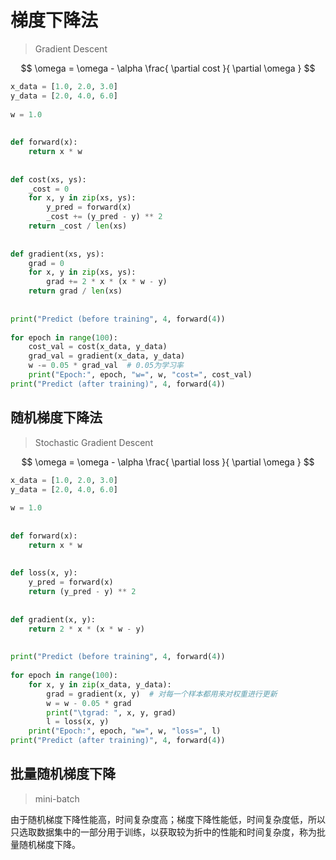 # 梯度下降法

> Gradient Descent

$$
\omega = \omega - \alpha \frac{ \partial cost }{ \partial \omega }
$$
```python
x_data = [1.0, 2.0, 3.0]  
y_data = [2.0, 4.0, 6.0]  
  
w = 1.0  
  
  
def forward(x):  
    return x * w  
  
  
def cost(xs, ys):  
    _cost = 0  
    for x, y in zip(xs, ys):  
        y_pred = forward(x)  
        _cost += (y_pred - y) ** 2  
    return _cost / len(xs)  
  
  
def gradient(xs, ys):  
    grad = 0  
    for x, y in zip(xs, ys):  
        grad += 2 * x * (x * w - y)  
    return grad / len(xs)  
  
  
print("Predict (before training", 4, forward(4))  
  
for epoch in range(100):  
    cost_val = cost(x_data, y_data)  
    grad_val = gradient(x_data, y_data)  
    w -= 0.05 * grad_val  # 0.05为学习率  
    print("Epoch:", epoch, "w=", w, "cost=", cost_val)  
print("Predict (after training)", 4, forward(4))
```

## 随机梯度下降法

> Stochastic Gradient Descent

$$
\omega = \omega - \alpha \frac{ \partial loss }{ \partial \omega }
$$

```python
x_data = [1.0, 2.0, 3.0]  
y_data = [2.0, 4.0, 6.0]  
  
w = 1.0  
  
  
def forward(x):  
    return x * w  
  
  
def loss(x, y):  
    y_pred = forward(x)  
    return (y_pred - y) ** 2  
  
  
def gradient(x, y):  
    return 2 * x * (x * w - y)  
  
  
print("Predict (before training", 4, forward(4))  
  
for epoch in range(100):  
    for x, y in zip(x_data, y_data):  
        grad = gradient(x, y)  # 对每一个样本都用来对权重进行更新
        w = w - 0.05 * grad  
        print("\tgrad: ", x, y, grad)  
        l = loss(x, y)  
    print("Epoch:", epoch, "w=", w, "loss=", l)  
print("Predict (after training)", 4, forward(4))
```

## 批量随机梯度下降

> mini-batch

由于随机梯度下降性能高，时间复杂度高；梯度下降性能低，时间复杂度低，所以只选取数据集中的一部分用于训练，以获取较为折中的性能和时间复杂度，称为批量随机梯度下降。